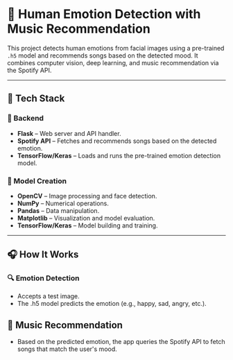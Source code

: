 # 🎵 Human Emotion Detection with Music Recommendation

This project detects human emotions from facial images using a pre-trained `.h5` model and recommends songs based on the detected mood. It combines computer vision, deep learning, and music recommendation via the Spotify API.

---

## 🚀 Tech Stack

### 🎯 Backend
- **Flask** – Web server and API handler.
- **Spotify API** – Fetches and recommends songs based on the detected emotion.
- **TensorFlow/Keras** – Loads and runs the pre-trained emotion detection model.

### 🎯 Model Creation
- **OpenCV** – Image processing and face detection.
- **NumPy** – Numerical operations.
- **Pandas** – Data manipulation.
- **Matplotlib** – Visualization and model evaluation.
- **TensorFlow/Keras** – Model building and training.

---
## 🎧 How It Works
### 🔍 Emotion Detection
- Accepts a test image.
- The .h5 model predicts the emotion (e.g., happy, sad, angry, etc.).

## 🎵 Music Recommendation
- Based on the predicted emotion, the app queries the Spotify API to fetch songs that match the user's mood.
